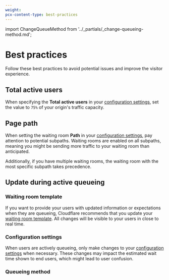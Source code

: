 ```yaml
---
weight:
pcx-content-type: best-practices
---
```


import ChangeQueueMethod from '../_partials/_change-queueing-method.md';

# Best practices

Follow these best practices to avoid potential issues and improve the visitor experience.

## Total active users

When specifying the **Total active users** in your [configuration settings](/reference/configuration-settings), set the value to `75%` of your origin's traffic capacity.

## Page path

When setting the waiting room **Path** in your [configuration settings](/reference/configuration-settings), pay attention to potential subpaths. Waiting rooms are enabled on all subpaths, meaning you might be sending more traffic to your waiting room than anticipated.

Additionally, if you have multiple waiting rooms, the waiting room with the most specific subpath takes precedence.

## Update during active queueing

### Waiting room template

If you want to provide your users with updated information or expectations when they are queueing, Cloudflare recommends that you update your [waiting room template](/additional-options/customize-waiting-room). All changes will be visible to your users in close to real time.

### Configuration settings

When users are actively queueing, only make changes to your [configuration settings](/reference/configuration-settings) when necessary. These changes may impact the estimated wait time shown to end users, which might lead to user confusion.

### Queueing method

<ChangeQueueMethod />
